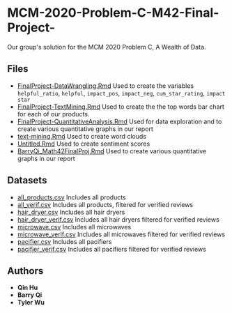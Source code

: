 # MCM-2020-Problem-C-M42-Final-Project-
Our group's solution for the MCM 2020 Problem C, A Wealth of Data.

## Files
* [FinalProject-DataWrangling.Rmd](https://github.com/tylerwu2222/MCM-2020-Problem-C-M42-Final-Project-/blob/master/FinalProject-DataWrangling.Rmd) Used to create the variables `helpful_ratio`, `helpful`, `impact_pos`, `impact_neg`, `cum_star_rating`, `impact star`
* [FinalProject-TextMining.Rmd](https://github.com/tylerwu2222/MCM-2020-Problem-C-M42-Final-Project-/blob/master/FinalProject-TextMining.Rmd) Used to create the the top words bar chart for each of our products.
* [FinalProject-QuantitativeAnalysis.Rmd](https://github.com/tylerwu2222/MCM-2020-Problem-C-M42-Final-Project-/blob/master/FinalProject-QuantitativeAnalysis.Rmd) Used for data exploration and to create various quantitative graphs in our report
* [text-mining.Rmd](text-mining.Rmd) Used to create word clouds
* [Untitled.Rmd](https://github.com/tylerwu2222/MCM-2020-Problem-C-M42-Final-Project-/blob/master/Untitled.Rmd) Used to create sentiment scores
* [BarryQi_Math42FinalProj.Rmd](https://github.com/tylerwu2222/MCM-2020-Problem-C-M42-Final-Project-/blob/master/BarryQi_Math42FinalProj.Rmd) Used to create various quantitative graphs in our report

## Datasets
* [all_products.csv](https://github.com/tylerwu2222/MCM-2020-Problem-C-M42-Final-Project-/blob/master/all_products.csv) Includes all products
* [all_verif.csv](https://github.com/tylerwu2222/MCM-2020-Problem-C-M42-Final-Project-/blob/master/all_verif.csv) Includes all products, filtered for verified reviews
* [hair_dryer.csv](https://github.com/tylerwu2222/MCM-2020-Problem-C-M42-Final-Project-/blob/master/hair_dryer.csv) Includes all hair dryers
* [hair_dryer_verif.csv](https://github.com/tylerwu2222/MCM-2020-Problem-C-M42-Final-Project-/blob/master/hair_dryer_verif.csv) Includes all hair dryers filtered for verified reviews
* [microwave.csv](https://github.com/tylerwu2222/MCM-2020-Problem-C-M42-Final-Project-/blob/master/microwave.csv) Includes all microwaves
* [microwave_verif.csv](https://github.com/tylerwu2222/MCM-2020-Problem-C-M42-Final-Project-/blob/master/microwave_verif.csv) Includes all microwaves filtered for verified reviews
* [pacifier.csv](https://github.com/tylerwu2222/MCM-2020-Problem-C-M42-Final-Project-/blob/master/pacifier.csv) Includes all pacifiers
* [pacifier_verif.csv](https://github.com/tylerwu2222/MCM-2020-Problem-C-M42-Final-Project-/blob/master/pacifier_verif.csv) Includes all pacifiers filtered for verified reviews

## Authors
* **Qin Hu**
* **Barry Qi**
* **Tyler Wu**
